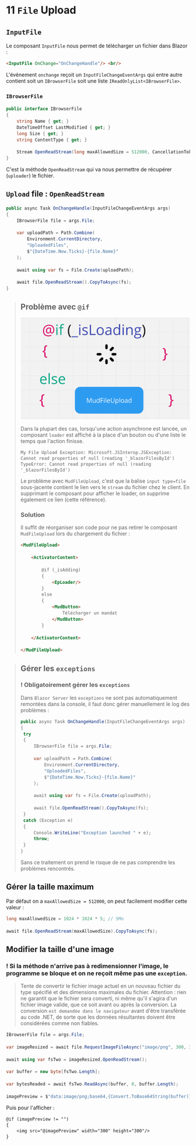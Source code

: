 # 11 `File` Upload

## `InputFile`

Le composant `InputFile` nous permet de télécharger un fichier dans Blazor :

```html
<InputFile OnChange="OnChangeHandle"/> <br/>
```

L'événement `onchange` reçoit un `InputFileChangeEventArgs` qui entre autre contient soit un `IBrowserFile` soit une liste `IReadOnlyList<IBrowserFile>`.

### `IBrowserFile`

```cs
public interface IBrowserFile
{
    string Name { get; }
    DateTimeOffset LastModified { get; }
    long Size { get; }
    string ContentType { get; }

    Stream OpenReadStream(long maxAllowedSize = 512000, CancellationToken cancellationToken = default (CancellationToken));
}
```

C'est la méthode `OpenReadStream` qui va nous permettre de récupérer (`uploader`) le fichier.



## `Upload` file : `OpenReadStream`

```cs
public async Task OnChangeHandle(InputFileChangeEventArgs args)
{
    IBrowserFile file = args.File;

    var uploadPath = Path.Combine(
        Environment.CurrentDirectory,
        "UploadedFiles",
        $"{DateTime.Now.Ticks}-{file.Name}"
    );

    await using var fs = File.Create(uploadPath);

    await file.OpenReadStream().CopyToAsync(fs);
}
```



> ## Problème avec `@if`
>
> <img src="assets/if-loaader-else-mudfileupload.png" alt="if-loaader-else-mudfileupload" />
>
> Dans la plupart des cas, lorsqu'une action asynchrone est lancée, un composant `loader` est affiché à la place d'un bouton ou d'une liste le temps que l'action finisse.
>
> ```
> My File Upload Exception: Microsoft.JSInterop.JSException: Cannot read properties of null (reading '_blazorFilesById')
> TypeError: Cannot read properties of null (reading '_blazorFilesById')
> ```
>
> Le problème avec `MudFileUpload`, c'est que la balise `input type=file` sous-jacente contient le lien vers le `stream` du fichier chez le client. En supprimant le composant pour afficher le loader, on supprime également ce lien (cette référence).
>
> ### Solution
>
> Il suffit de réorganiser son code pour ne pas retirer le composant `MudFileUpload` lors du chargement du fichier :
>
> ```html
> <MudFileUpload>
> 
>     <ActivatorContent>
> 
>         @if (_isAdding)
>         {
>             <EpLoader/>
>         }
>         else
>         {
>             <MudButton>
>                 Télécharger un mandat
>             </MudButton>
>         }
> 
>     </ActivatorContent>
> 
> </MudFileUpload>
> ```
>
> 



> ## Gérer les `exceptions`
>
> ### ! Obligatoirement gérer les `exceptions`
>
> Dans `Blazor Server` les `exceptions` ne sont pas automatiquement remontées dans la console, il faut donc gérer manuellement le log des problèmes :
>
> ```cs 
> public async Task OnChangeHandle(InputFileChangeEventArgs args)
> {
>  try
>  {
>      IBrowserFile file = args.File;
> 
>      var uploadPath = Path.Combine(
>          Environment.CurrentDirectory,
>          "UploadedFiles",
>          $"{DateTime.Now.Ticks}-{file.Name}"
>      );
> 
>      await using var fs = File.Create(uploadPath);
> 
>      await file.OpenReadStream().CopyToAsync(fs);
>  }
>  catch (Exception e)
>  {
>      Console.WriteLine("Exception launched " + e);
>      throw;
>  }
> }
> ```
>
> Sans ce traitement on prend le risque de ne pas comprendre les problèmes rencontrés.



## Gérer la taille maximum

Par défaut on a `maxAllowedSize = 512000`, 
on peut facilement modifier cette valeur :

```cs
long maxAllowedSize = 1024 * 1024 * 5; // 5Mo

await file.OpenReadStream(maxAllowedSize).CopyToAsync(fs);
```



## Modifier la taille d'une image

 ### ! Si la méthode n'arrive pas à redimensionner l'image, le programme se bloque et on ne reçoit même pas une `exception`.
> Tente de convertir le fichier image actuel en un nouveau fichier du type spécifié et des dimensions maximales du fichier. Attention : rien ne garantit que le fichier sera converti, ni même qu'il s'agira d'un fichier image valide, que ce soit avant ou après la conversion. La conversion `est demandée dans le navigateur` avant d'être transférée au code .NET, de sorte que les données résultantes doivent être considérées comme non fiables. 


```cs
IBrowserFile file = args.File;

var imageResized = await file.RequestImageFileAsync("image/png", 300, 300);

await using var fsTwo = imageResized.OpenReadStream();

var buffer = new byte[fsTwo.Length];

var bytesReaded = await fsTwo.ReadAsync(buffer, 0, buffer.Length);

imagePreview = $"data:image/png;base64,{Convert.ToBase64String(buffer)}";
```

Puis pour l'afficher :

```react
@if (imagePreview != "")
{
    <img src="@imagePreview" width="300" height="300"/>
}
```

